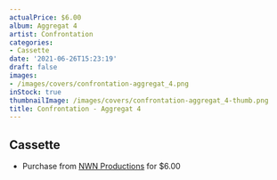 ```yaml
---
actualPrice: $6.00
album: Aggregat 4
artist: Confrontation
categories:
- Cassette
date: '2021-06-26T15:23:19'
draft: false
images:
- /images/covers/confrontation-aggregat_4.png
inStock: true
thumbnailImage: /images/covers/confrontation-aggregat_4-thumb.png
title: Confrontation - Aggregat 4
---
```


## Cassette
* Purchase from [NWN Productions](http://shop.nwnprod.com/index.php?route=product/product&path=73&product_id=796&sort=pd.name&order=ASC) for $6.00
